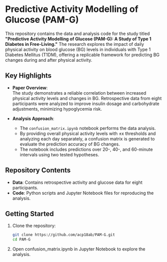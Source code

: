 # Predictive Activity Modelling of Glucose (PAM-G)

This repository contains the data and analysis code for the study titled **"Predictive Activity Modelling of Glucose (PAM-G): A Study of Type 1 Diabetes in Free-Living."** The research explores the impact of daily physical activity on blood glucose (BG) levels in individuals with Type 1 Diabetes Mellitus (T1DM), offering a replicable framework for predicting BG changes during and after physical activity.

## Key Highlights

- **Paper Overview**:  
  The study demonstrates a reliable correlation between increased physical activity levels and changes in BG. Retrospective data from eight participants were analyzed to improve insulin dosage and carbohydrate adjustments, minimizing hypoglycemia risk.

- **Analysis Approach**:  
  - The `confusion_matrix.ipynb` notebook performs the data analysis.  
  - By providing overall physical activity levels with ±x thresholds and analyzing each day separately, a confusion matrix is generated to evaluate the prediction accuracy of BG changes.  
  - The notebook includes predictions over 20-, 40-, and 60-minute intervals using two tested hypotheses.

## Repository Contents
- **Data**: Contains retrospective activity and glucose data for eight participants.  
- **Code**: Python scripts and Jupyter Notebook files for reproducing the analysis.  

## Getting Started
1. Clone the repository:
   ```bash
   git clone https://github.com/acp18ab/PAM-G.git
   cd PAM-G
2. Open confusion_matrix.ipynb in Jupyter Notebook to explore the analysis.
